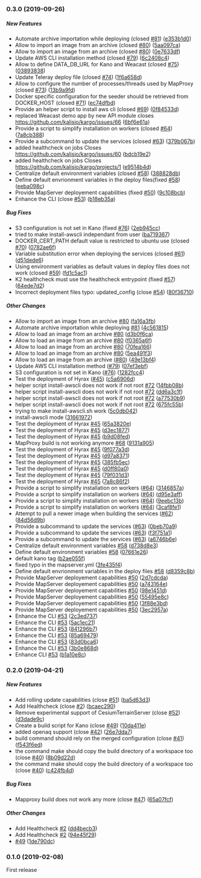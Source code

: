 ### 0.3.0 (2019-09-26)

##### New Features

*  Automate archive importation while deploying (closed [#81](https://github.com/kalisio/kargo/pull/81)) ([e353b1d0](https://github.com/kalisio/kargo/commit/e353b1d01825ca80fc4f2794dcfec3730d87c14d))
*  Allow to import an image from an archive (closed [#80](https://github.com/kalisio/kargo/pull/80)) ([5aa097ca](https://github.com/kalisio/kargo/commit/5aa097ca79f898b983208f16ba19f977681b54b2))
*  Allow to import an image from an archive (closed [#80](https://github.com/kalisio/kargo/pull/80)) ([0e7633df](https://github.com/kalisio/kargo/commit/0e7633dfac685aa67578ca6547fbb68b50865186))
*  Update AWS CLI installation method (closed [#79](https://github.com/kalisio/kargo/pull/79)) ([6c2408c4](https://github.com/kalisio/kargo/commit/6c2408c43c9ff12a81fe0d02d491bfdc693e891a))
*  Allow to define DATA_DB_URL for Kano and Weacast (closed [#75](https://github.com/kalisio/kargo/pull/75)) ([03893838](https://github.com/kalisio/kargo/commit/03893838f4137d519cc3d490f4a938188d372c77))
*  Update Teleray deploy file (closed [#74](https://github.com/kalisio/kargo/pull/74)) ([1f6a658d](https://github.com/kalisio/kargo/commit/1f6a658dad01b6569c281407076246fa626fe12f))
*  Allow to configure the number of processes/threads used by MapProxy (closed [#73](https://github.com/kalisio/kargo/pull/73)) ([13b9a9fd](https://github.com/kalisio/kargo/commit/13b9a9fd9c3a5805ee2bca56fd233e7ed8e030c2))
*  Docker specific configuration for the seeder should be retrieved from DOCKER_HOST (closed [#71](https://github.com/kalisio/kargo/pull/71)) ([ec74dfbd](https://github.com/kalisio/kargo/commit/ec74dfbd54fc177ee0f43dcdd434cf73ca85a00a))
*  Provide an helper script to install aws cli (closed [#69](https://github.com/kalisio/kargo/pull/69)) ([0f84533d](https://github.com/kalisio/kargo/commit/0f84533d3460ba7431439f17164e9ddf66ac2665))
*  replaced Weacast demo app by new API module closes https://github.com/kalisio/kargo/issues/66 ([6bf6e61a](https://github.com/kalisio/kargo/commit/6bf6e61a67ecc4ea5868051a42e62b606c53a931))
*  Provide a script to simplify installation on workers (closed [#64](https://github.com/kalisio/kargo/pull/64)) ([7a8cb388](https://github.com/kalisio/kargo/commit/7a8cb38889246a7911da4e177f1c1a79d98310cd))
*  Provide a subcommand to update the services (closed [#63](https://github.com/kalisio/kargo/pull/63)) ([379b067b](https://github.com/kalisio/kargo/commit/379b067b3716cf9b18d2acfb1baf3b0533eeb4ac))
*  added healthcheck on jobs Closes https://github.com/kalisio/kargo/issues/60 ([bdcb19e2](https://github.com/kalisio/kargo/commit/bdcb19e2a897e7d0392ef9ec698541f572c50c99))
*  added healthcheck on jobs Closes https://github.com/kalisio/kargo/projects/1 ([e9514b4d](https://github.com/kalisio/kargo/commit/e9514b4d9f0884de54df57d75d5a11c2edcc47c2))
*  Centralize default environment variables (closed [#58](https://github.com/kalisio/kargo/pull/58)) ([388828db](https://github.com/kalisio/kargo/commit/388828db537c96a25577a129c93d97faf64604af))
*  Define default envrionment variables in the deploy files(fixed [#58](https://github.com/kalisio/kargo/pull/58)) ([eeba098c](https://github.com/kalisio/kargo/commit/eeba098c01708c139ed12e19366a58d739e4294c))
*  Provide MapServer deployement capabilities (fixed [#50](https://github.com/kalisio/kargo/pull/50)) ([9c108bcb](https://github.com/kalisio/kargo/commit/9c108bcb3ec2f727e1679637b4884ec5895f6e9b))
*  Enhance the CLI (close [#53](https://github.com/kalisio/kargo/pull/53)) ([b18eb35a](https://github.com/kalisio/kargo/commit/b18eb35ac56d029c3d3ea6e4be2e2a0ecaa436ee))

##### Bug Fixes

*  S3 configuration is not set in Kano (fixed [#76](https://github.com/kalisio/kargo/pull/76)) ([2eb945cc](https://github.com/kalisio/kargo/commit/2eb945ccc7d9721ffad87bc5478c2e552bdbf6dd))
*  tried to make install-awscli independant from user ([ba719367](https://github.com/kalisio/kargo/commit/ba71936778536241fe39e7c8429984e24bf44d80))
*  DOCKER_CERT_PATH default value is restricted to ubuntu use (closed [#70](https://github.com/kalisio/kargo/pull/70)) ([0782ae6f](https://github.com/kalisio/kargo/commit/0782ae6f57e6521731931a6c742b80c511b1e5db))
*  Variable substitution error when deploying the services (closed [#61](https://github.com/kalisio/kargo/pull/61)) ([d51dede6](https://github.com/kalisio/kargo/commit/d51dede66a4624346fd6ddc3663c0d27b770fa4d))
*  Using environment variables as default values in deploy files does not work (closed [#59](https://github.com/kalisio/kargo/pull/59)) ([fd1c5ac1](https://github.com/kalisio/kargo/commit/fd1c5ac1cb7ad2631c9259761551338b4da2eddf))
*  K2 healthcheck must use the healthcheck entrypoint (fixed [#57](https://github.com/kalisio/kargo/pull/57)) ([64ede7d2](https://github.com/kalisio/kargo/commit/64ede7d25b2199e4a1ec93cdc822c5069fde7945))
*  Incorrect deployment files typo: updated_config (close [#54](https://github.com/kalisio/kargo/pull/54)) ([80f36710](https://github.com/kalisio/kargo/commit/80f3671016f629b823744af39ec74733e8eee3a5))

##### Other Changes

*  Allow to import an image from an archive [#80](https://github.com/kalisio/kargo/pull/80) ([fa16a3fb](https://github.com/kalisio/kargo/commit/fa16a3fb394998b37320f38655baa4f1e346f5f3))
*  Automate archive importation while deploying [#81](https://github.com/kalisio/kargo/pull/81) ([4c561815](https://github.com/kalisio/kargo/commit/4c561815c50ace7ecf52af594c27a7df9c1fa104))
*  Allow to load an image from an archive [#80](https://github.com/kalisio/kargo/pull/80) ([d3b0f6ca](https://github.com/kalisio/kargo/commit/d3b0f6ca4616cb22dc5d498cd5905d799fc1faa9))
*  Allow to load an image from an archive [#80](https://github.com/kalisio/kargo/pull/80) ([f0365a6f](https://github.com/kalisio/kargo/commit/f0365a6f8ac4e8d9cb4e491b526ff86cb296ffd4))
*  Allow to load an image from an archive [#80](https://github.com/kalisio/kargo/pull/80) ([70fea166](https://github.com/kalisio/kargo/commit/70fea1664233b4a5463338bf359c43e08cafa147))
*  Allow to load an image from an archive [#80](https://github.com/kalisio/kargo/pull/80) ([5ea491f3](https://github.com/kalisio/kargo/commit/5ea491f3b9d4233d7828fa8e1e047f74b142d855))
*  Allow to load an image from an archive ([#80](https://github.com/kalisio/kargo/pull/80)) ([49e13bf4](https://github.com/kalisio/kargo/commit/49e13bf46277622333758bcb0cb3f8c186893825))
*  Update AWS CLI installation method ([#79](https://github.com/kalisio/kargo/pull/79)) ([07ef3ebf](https://github.com/kalisio/kargo/commit/07ef3ebfc76186544cbdf8b494f333f114dac272))
*  S3 configuration is not set in Kano ([#76](https://github.com/kalisio/kargo/pull/76)) ([1282fcc4](https://github.com/kalisio/kargo/commit/1282fcc4abb049110c970beefdc7a7ce48405bf4))
*  Test the deployment of Hyrax ([#45](https://github.com/kalisio/kargo/pull/45)) ([c5a6906d](https://github.com/kalisio/kargo/commit/c5a6906d15c0c0dab034c31d31f032bf1bfd489c))
*  helper script install-awscli does not work if not root [#72](https://github.com/kalisio/kargo/pull/72) ([14fbb08b](https://github.com/kalisio/kargo/commit/14fbb08b6d210aaea4a784d1af7120272d7a4191))
*  helper script install-awscli does not work if not root [#72](https://github.com/kalisio/kargo/pull/72) ([dd6a3c1f](https://github.com/kalisio/kargo/commit/dd6a3c1fb24bd6e5e6aabe06115ebf28cbd4cdea))
*  helper script install-awscli does not work if not root [#72](https://github.com/kalisio/kargo/pull/72) ([a77530b9](https://github.com/kalisio/kargo/commit/a77530b9530970fc9d4b89a3292d38dc4aa52440))
*  helper script install-awscli does not work if not root [#72](https://github.com/kalisio/kargo/pull/72) ([675fc55b](https://github.com/kalisio/kargo/commit/675fc55b42a7786262d3697c58dcc5576265ad69))
*  trying to make install-awscli.sh work ([5c0db042](https://github.com/kalisio/kargo/commit/5c0db0422424b4eeabd5934c66418657ce299bc8))
*  install-awscli mode ([31661972](https://github.com/kalisio/kargo/commit/316619724221773596a40074b9fb04cea3942c40))
*  Test the deployment of Hyrax [#45](https://github.com/kalisio/kargo/pull/45) ([65a3820e](https://github.com/kalisio/kargo/commit/65a3820e4b64ad351d0ee637e97ecc2c9461872a))
*  Test the deployment of Hyrax [#45](https://github.com/kalisio/kargo/pull/45) ([d3ec1877](https://github.com/kalisio/kargo/commit/d3ec18779145163836e2913d2660caf02a221bdb))
*  Test the deployment of Hyrax [#45](https://github.com/kalisio/kargo/pull/45) ([b9d08fed](https://github.com/kalisio/kargo/commit/b9d08fed0ba668ef23d63fc47cc58d047ec3fe6a))
*  MapProxy build is not working anymore [#68](https://github.com/kalisio/kargo/pull/68) ([9131a905](https://github.com/kalisio/kargo/commit/9131a905ec93b9563cddbcef96dffac0f4d4e9af))
*  Test the deployment of Hyrax [#45](https://github.com/kalisio/kargo/pull/45) ([9f077a3d](https://github.com/kalisio/kargo/commit/9f077a3dca9295a0bad9790ef28ecb786ae10b69))
*  Test the deployment of Hyrax [#45](https://github.com/kalisio/kargo/pull/45) ([d97a8371](https://github.com/kalisio/kargo/commit/d97a83710f10d16d7e7f0197dd3dafcb20717659))
*  Test the deployment of Hyrax [#45](https://github.com/kalisio/kargo/pull/45) ([385fb5ec](https://github.com/kalisio/kargo/commit/385fb5ecda0cc2f22c858052ae670ed30e4e27f8))
*  Test the deployment of Hyrax [#45](https://github.com/kalisio/kargo/pull/45) ([d0ff80a0](https://github.com/kalisio/kargo/commit/d0ff80a048300b434fafbb282ca69266bf7a4927))
*  Test the deployment of Hyrax [#45](https://github.com/kalisio/kargo/pull/45) ([79f031d3](https://github.com/kalisio/kargo/commit/79f031d34b9fc2c54cb98488b06e21098349c9ad))
*  Test the deployment of Hyrax [#45](https://github.com/kalisio/kargo/pull/45) ([7a8c86f2](https://github.com/kalisio/kargo/commit/7a8c86f21d335a7687b3fb10436a845eea707c01))
*  Provide a script to simplify installation on workers ([#64](https://github.com/kalisio/kargo/pull/64)) ([3146857a](https://github.com/kalisio/kargo/commit/3146857a7b04dcc0260574673aab9c0bf8a0f539))
*  Provide a script to simplify installation on workers ([#64](https://github.com/kalisio/kargo/pull/64)) ([d95e3aff](https://github.com/kalisio/kargo/commit/d95e3aff76dd3c6ce6f55b30b3d9822cd8c39ef9))
*  Provide a script to simplify installation on workers ([#64](https://github.com/kalisio/kargo/pull/64)) ([9eebc13b](https://github.com/kalisio/kargo/commit/9eebc13b673098f9f6154907b00d1d1c5eb9e77b))
*  Provide a script to simplify installation on workers ([#64](https://github.com/kalisio/kargo/pull/64)) ([3caf8fe1](https://github.com/kalisio/kargo/commit/3caf8fe1b33cf7bac6a0a38586a233f50e3b6ed9))
*  Attempt to pull a newer image when building the services ([#62](https://github.com/kalisio/kargo/pull/62)) ([84d56d9b](https://github.com/kalisio/kargo/commit/84d56d9b0f2384fd386acdbb23408af17ce49565))
*  Provide a subcommand to update the services  ([#63](https://github.com/kalisio/kargo/pull/63)) ([0beb70a9](https://github.com/kalisio/kargo/commit/0beb70a9edab2f6c1b7c6325b035a705762d1ec5))
*  Provide a subcommand to update the services ([#63](https://github.com/kalisio/kargo/pull/63)) ([f3f751a1](https://github.com/kalisio/kargo/commit/f3f751a1e4bf85df2a9340d142f003f02be99e34))
*  Provide a subcommand to update the services ([#63](https://github.com/kalisio/kargo/pull/63)) ([a6746b6e](https://github.com/kalisio/kargo/commit/a6746b6edacbb33d80259db50c7b4a6a4b63451b))
*  Centralize default environment variables [#58](https://github.com/kalisio/kargo/pull/58) ([d738d8e3](https://github.com/kalisio/kargo/commit/d738d8e3936e213bbc647ea2a3d036dcd83b34a5))
*  Define default environment variables [#58](https://github.com/kalisio/kargo/pull/58) ([07661e26](https://github.com/kalisio/kargo/commit/07661e267e95032fc6eb82e04b3f4fdee0a5c83e))
*  default kano tag ([b2ae055f](https://github.com/kalisio/kargo/commit/b2ae055f004ff60de3b4d890a62c0f5c287bc636))
*  fixed typo in the mapserver.yml ([3fe435f4](https://github.com/kalisio/kargo/commit/3fe435f4b99ca1ac9e4c570e51353edf43f60e71))
*  Define default envrionment variables in the deploy files [#58](https://github.com/kalisio/kargo/pull/58) ([d8359c8b](https://github.com/kalisio/kargo/commit/d8359c8b0e4bb816e1221cb759d4834173b64542))
*  Provide MapServer deployement capabilities [#50](https://github.com/kalisio/kargo/pull/50) ([2d7cdcda](https://github.com/kalisio/kargo/commit/2d7cdcdaf8c848862564ac0d8061519ae98eeb15))
*  Provide MapServer deployement capabilities [#50](https://github.com/kalisio/kargo/pull/50) ([a743164e](https://github.com/kalisio/kargo/commit/a743164e26757623dd8f1d6fa1f5ca2fc4ee8c29))
*  Provide MapServer deployement capabilities [#50](https://github.com/kalisio/kargo/pull/50) ([98e1451d](https://github.com/kalisio/kargo/commit/98e1451d65c2d49db641bff7016ddd25f5ad315d))
*  Provide MapServer deployement capabilities [#50](https://github.com/kalisio/kargo/pull/50) ([55495e8c](https://github.com/kalisio/kargo/commit/55495e8cc707ed36e059c22d59953534fad38ae6))
*  Provide MapServer deployement capabilities [#50](https://github.com/kalisio/kargo/pull/50) ([3f88e3bd](https://github.com/kalisio/kargo/commit/3f88e3bdddf0d323b6fda539760c291de994b172))
*  Provide MapServer deployement capabilities [#50](https://github.com/kalisio/kargo/pull/50) ([3ec2957a](https://github.com/kalisio/kargo/commit/3ec2957afa9983bbd17a02fb4bd7b95c81658096))
*  Enhance the CLI [#53](https://github.com/kalisio/kargo/pull/53) ([2c3ed737](https://github.com/kalisio/kargo/commit/2c3ed7379070f8b0e4021c8db0c3525ea753991b))
*  Enhance the CLI [#53](https://github.com/kalisio/kargo/pull/53) ([5ac1ec21](https://github.com/kalisio/kargo/commit/5ac1ec21d9cd13397743820e8911d53140f65078))
*  Enhance the CLI [#53](https://github.com/kalisio/kargo/pull/53) ([841296b7](https://github.com/kalisio/kargo/commit/841296b7a0c779edcfecc0c3e718e7a6bbfe57e8))
*  Enhance the CLI [#53](https://github.com/kalisio/kargo/pull/53) ([85a69479](https://github.com/kalisio/kargo/commit/85a69479f7a7c335c08718018c3a8f42bb2d0a2e))
*  Enhance the CLI [#53](https://github.com/kalisio/kargo/pull/53) ([83d0bca6](https://github.com/kalisio/kargo/commit/83d0bca6a584426629128c48640956f46aa02018))
*  Enhance the CLI [#53](https://github.com/kalisio/kargo/pull/53) ([3b0e868d](https://github.com/kalisio/kargo/commit/3b0e868d1313c63265bd37bca3ba294c94cfa399))
*  Enhance CLI [#53](https://github.com/kalisio/kargo/pull/53) ([b1a10e8c](https://github.com/kalisio/kargo/commit/b1a10e8c36f6407acf986b309be05414e65734de))

### 0.2.0 (2019-04-21)

##### New Features

*  Add rolling update capabilities (close [#51](https://github.com/kalisio/kargo/pull/51)) ([ba5d63d3](https://github.com/kalisio/kargo/commit/ba5d63d31773f53f70020b63bc777a0154aaff00))
*  Add Healthcheck (close [#2](https://github.com/kalisio/kargo/pull/2)) ([bcaec290](https://github.com/kalisio/kargo/commit/bcaec29061e770014125eed1cdb655e3391356b9))
*  Remove experimental support of CesiumTerrainServer (close [#52](https://github.com/kalisio/kargo/pull/52)) ([d3dade9c](https://github.com/kalisio/kargo/commit/d3dade9c0730158b1154733bd094a9cae37911a6))
*  Create a build script for Kano (close [#49](https://github.com/kalisio/kargo/pull/49)) ([10da411e](https://github.com/kalisio/kargo/commit/10da411e0675756c9846a7fbf5c6c9288d50cebd))
*  added openaq support (close [#42](https://github.com/kalisio/kargo/pull/42)) ([26e7dda7](https://github.com/kalisio/kargo/commit/26e7dda7892d444eac95c7b879be698f9da73b2c))
*  build command should rely on the merged configuration (close [#41](https://github.com/kalisio/kargo/pull/41)) ([f543f6ed](https://github.com/kalisio/kargo/commit/f543f6ed97a3baf547541bf5c739bd5abb39cff1))
*  the command make should copy the build directory of a workspace too (close [#40](https://github.com/kalisio/kargo/pull/40)) ([8b09d22d](https://github.com/kalisio/kargo/commit/8b09d22d580d9bc416c36213c8da7ba4b6a30346))
*  the command make should copy the build directory of a workspace too (close [#40](https://github.com/kalisio/kargo/pull/40)) ([c424fb4d](https://github.com/kalisio/kargo/commit/c424fb4d406877692563eac6cdda6718212a8034))

##### Bug Fixes

*  Mapproxy build does not work any more (close [#47](https://github.com/kalisio/kargo/pull/47)) ([65a07fcf](https://github.com/kalisio/kargo/commit/65a07fcf60fd0d649913633587ed569259cecf63))

##### Other Changes

*  Add Healthcheck [#2](https://github.com/kalisio/kargo/pull/2) ([dd4becb3](https://github.com/kalisio/kargo/commit/dd4becb308f12f414917a9af84d2fe88fde246c1))
*  Add Healthcheck [#2](https://github.com/kalisio/kargo/pull/2) ([94e45f29](https://github.com/kalisio/kargo/commit/94e45f291803f5b287b19fd37e3f70126dc86165))
*  [#49](https://github.com/kalisio/kargo/pull/49) ([1de790dc](https://github.com/kalisio/kargo/commit/1de790dcb609f3d8b5bfe8a27b49a09a7238dff4))

### 0.1.0 (2019-02-08)

First release


